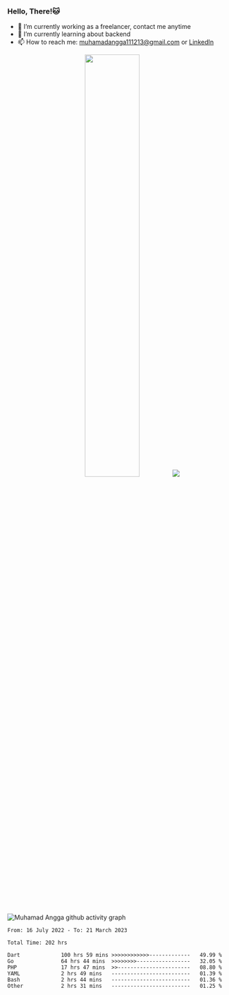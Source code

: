 
### Hello, There!🐱

- 🔭 I’m currently working as a freelancer, contact me anytime
- 🌱 I’m currently learning about backend
- 📫 How to reach me: [muhamadangga111213@gmail.com](mailto:muhamadangga111213@gmail.com) or [LinkedIn](https://www.linkedin.com/in/muhamad-angga)

<p align="center">
    <img width="49.5%" src="https://github-readme-stats.vercel.app/api?username=muhangga&count_private=true&theme=ocean_dark&show_icons=true" />
    &nbsp;
    <img src="https://github-readme-stats.vercel.app/api/top-langs/?username=muhangga&langs_count=8&layout=compact&theme=ocean_dark&show_icons=true" />
</p>

![Muhamad Angga github activity graph](https://github-readme-activity-graph.cyclic.app/graph?username=muhangga&custom_title=Angga&color=708090&theme=github-dark)


<!--START_SECTION:waka-->

```text
From: 16 July 2022 - To: 21 March 2023

Total Time: 202 hrs

Dart             100 hrs 59 mins >>>>>>>>>>>>-------------   49.99 %
Go               64 hrs 44 mins  >>>>>>>>-----------------   32.05 %
PHP              17 hrs 47 mins  >>-----------------------   08.80 %
YAML             2 hrs 49 mins   -------------------------   01.39 %
Bash             2 hrs 44 mins   -------------------------   01.36 %
Other            2 hrs 31 mins   -------------------------   01.25 %
```

<!--END_SECTION:waka-->
